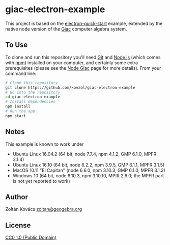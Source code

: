 # giac-electron-example

This project is based on the
[electron-quick-start](https://github.com/electron/electron-quick-start)
example, extended by the native node version of the
[Giac](http://www-fourier.ujf-grenoble.fr/~parisse/giac.html) computer
algebra system.

## To Use

To clone and run this repository you'll need [Git](https://git-scm.com)
and [Node.js](https://nodejs.org/en/download/) (which comes with
[npm](http://npmjs.com)) installed on your computer, and certainly some extra
prerequisites (please see the [Node Giac](https://www.npmjs.com/package/giac)
page for more details). From your command line:

```bash
# Clone this repository
git clone https://github.com/kovzol/giac-electron-example
# Go into the repository
cd giac-electron-example
# Install dependencies
npm install
# Run the app
npm start
```

## Notes

This example is known to work under
* Ubuntu Linux 16.04.2 (64 bit, node 7.7.4, npm 4.1.2, GMP 6.1.0, MPFR 3.1.4)
* Ubuntu Linux 16.10 (64 bit, node 6.2.2, npm 3.9.5, GMP 6.1.1, MPFR 3.1.5)
* MacOS 10.11 "El Capitan" (node 6.6.0, npm 3.10.3, GMP 6.1.0, MPFR 3.1.3)
* Windows 10 (64 bit, node 6.10.3, npm 3.10.10, MPIR 2.6.0; the MPFR part is not yet reported to work)

## Author

Zoltán Kovács <zoltan@geogebra.org>

## License

[CC0 1.0 (Public Domain)](LICENSE.md)
